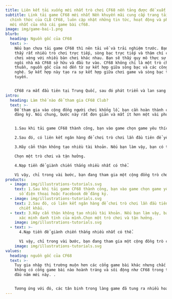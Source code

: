 ```yaml
---
title: Liên kết tải xuống mới nhất trò chơi CF68 nền tảng được đề xuất
subtitle: Link tải game CF68 mới nhất Nền khuyến mãi cung cấp trang tải game
  chính thức của CLB CF68, luôn cập nhật những tin tức, hoạt động và phát hành
  mới nhất của nhà cái game bài cf68.
image: img/game-bai-1.png
blurb:
  heading: Nguồn gốc của CF68
  text: >-
    Nếu bạn chưa tải game CF68 thì nên tải về và trải nghiệm trước. Bạn sẽ tìm
    thấy rất nhiều trò chơi trực tiếp, sòng bạc trực tiếp và thậm chí cả trò
    chơi xèng với nhiều bàn chơi khác nhau. Bạn sẽ thấy quy mô thực sự của những
    ngôi nhà mà CF68 sở hữu và đầu tư vào. CF68 không chỉ là một trò chơi đơn
    thuần, nguồn gốc của nó đến từ sự kết hợp giữa sòng bạc và các công ty công
    nghệ. Sự kết hợp này tạo ra sự kết hợp giữa chơi game và sòng bạc trực
    tuyến.


    CF68 ra mắt đầu tiên tại Trung Quốc, sau đó phát triển và lan sang Đài Loan và bây giờ là Việt Nam. Trong thời gian tới, CF68 dự kiến ​​sẽ đầu tư mạnh vào 4 thị trường Việt Nam, Thái Lan, Ấn Độ và cả Indonesia.
intro:
  heading: Làm thế nào để tham gia CF68 Club?
  text: >-
    Để tham gia vào cộng đồng người chơi khổng lồ, bạn cần hoàn thành các bước
    đăng ký. Nói chung, bước này rất đơn giản và mất ít hơn một vài phút.


    1.Sau khi tải game CF68 thành công, bạn vào game chọn game yêu thích bằng số điện thoại hoặc Facebook để đăng ký.

    2.Sau đó, có liên kết ngân hàng để chơi trò chơi lần đầu tiên để yêu cầu chiết khấu.

    3.Hãy cẩn thận không tạo nhiều tài khoản. Nếu bạn làm vậy, bạn có thể cần xác minh danh tính của mình.

    Chọn một trò chơi và tận hưởng.

    4.Nạp tiền để giành chiến thắng nhiều nhất có thể.

    Vì vậy, chỉ trong vài bước, bạn đang tham gia một cộng đồng trò chơi hấp dẫn.
products:
  - image: img/illustrations-tutorials.svg
    text: 1.Sau khi tải game CF68 thành công, bạn vào game chọn game yêu thích bằng
      số điện thoại hoặc Facebook để đăng ký.
  - image: img/illustrations-tutorials.svg
    text: 2.Sau đó, có liên kết ngân hàng để chơi trò chơi lần đầu tiên để yêu cầu
      chiết khấu.
  - text: 3.Hãy cẩn thận không tạo nhiều tài khoản. Nếu bạn làm vậy, bạn có thể cần
      xác minh danh tính của mình.Chọn một trò chơi và tận hưởng.
    image: img/illustrations-tutorials.svg
  - text: >-
      4.Nạp tiền để giành chiến thắng nhiều nhất có thể.

      Vì vậy, chỉ trong vài bước, bạn đang tham gia một cộng đồng trò chơi hấp dẫn.
    image: img/illustrations-tutorials.svg
values:
  heading: nguồn gốc của CF68
  text: >-
    Tuy gia nhập thị trường muộn hơn các cổng game bài khác nhưng chắc chắn
    không có cổng game bài nào hoành tráng và sôi động như CF68 trong thời điểm
    đầu năm mới này. .


    Tương ứng với đó, các tân binh trong làng game đã tung ra nhiều hoạt động hấp dẫn như Tân Thủ, cũng như hàng loạt chương trình khuyến mãi nạp thẻ lớn chưa từng có. Các chuyên gia hoan nghênh màn ra mắt ấn tượng vì mức độ tương tác của người chơi rất cao.
---
```

